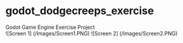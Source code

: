 # godot_dodgecreeps_exercise
Godot Game Engine Exercise Project <br>
![Screen 1] (/Images/Screen1.PNG)
![Screen 2] (/Images/Screen2.PNG)
